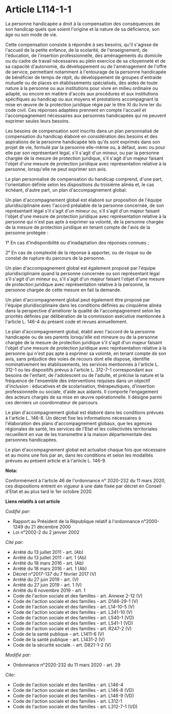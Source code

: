 # Article L114-1-1

La personne handicapée a droit à la compensation des conséquences de son handicap quels que soient l'origine et la nature de
sa déficience, son âge ou son mode de vie.

Cette compensation consiste à répondre à ses besoins, qu'il s'agisse de l'accueil de la petite enfance, de la scolarité, de
l'enseignement, de l'éducation, de l'insertion professionnelle, des aménagements du domicile ou du cadre de travail
nécessaires au plein exercice de sa citoyenneté et de sa capacité d'autonomie, du développement ou de l'aménagement de
l'offre de service, permettant notamment à l'entourage de la personne handicapée de bénéficier de temps de répit, du
développement de groupes d'entraide mutuelle ou de places en établissements spécialisés, des aides de toute nature à la
personne ou aux institutions pour vivre en milieu ordinaire ou adapté, ou encore en matière d'accès aux procédures et aux
institutions spécifiques au handicap ou aux moyens et prestations accompagnant la mise en œuvre de la protection juridique
régie par le titre XI du livre Ier du code civil. Ces réponses adaptées prennent en compte l'accueil et l'accompagnement
nécessaires aux personnes handicapées qui ne peuvent exprimer seules leurs besoins.

Les besoins de compensation sont inscrits dans un plan personnalisé de compensation du handicap élaboré en considération des
besoins et des aspirations de la personne handicapée tels qu'ils sont exprimés dans son projet de vie, formulé par la
personne elle-même ou, à défaut, avec ou pour elle par son représentant légal, s'il s'agit d'un mineur, ou par la personne
chargée de la mesure de protection juridique, s'il s'agit d'un majeur faisant l'objet d'une mesure de protection juridique
avec représentation relative à la personne, lorsqu'elle ne peut exprimer son avis.

Le plan personnalisé de compensation du handicap comprend, d'une part, l'orientation définie selon les dispositions du
troisième alinéa et, le cas échéant, d'autre part, un plan d'accompagnement global.

Un plan d'accompagnement global est élaboré sur proposition de l'équipe pluridisciplinaire avec l'accord préalable de la
personne concernée, de son représentant légal s'il s'agit d'un mineur ou, s'il s'agit d'un majeur faisant l'objet d'une
mesure de protection juridique avec représentation relative à la personne qui n'est pas apte à exprimer sa volonté, de la
personne chargée de la mesure de protection juridique en tenant compte de l'avis de la personne protégée :

1° En cas d'indisponibilité ou d'inadaptation des réponses connues ;

2° En cas de complexité de la réponse à apporter, ou de risque ou de constat de rupture du parcours de la personne.

Un plan d'accompagnement global est également proposé par l'équipe pluridisciplinaire quand la personne concernée ou son
représentant légal s'il s'agit d'un mineur ou, s'il s'agit d'un majeur faisant l'objet d'une mesure de protection juridique
avec représentation relative à la personne, la personne chargée de cette mesure en fait la demande.

Un plan d'accompagnement global peut également être proposé par l'équipe pluridisciplinaire dans les conditions définies au
cinquième alinéa dans la perspective d'améliorer la qualité de l'accompagnement selon les priorités définies par délibération
de la commission exécutive mentionnée à l'article L. 146-4 du présent code et revues annuellement.

Le plan d'accompagnement global, établi avec l'accord de la personne handicapée ou de ses parents lorsqu'elle est mineure ou
de la personne chargée de la mesure de protection juridique s'il s'agit d'un majeur faisant l'objet d'une mesure de
protection juridique avec représentation relative à la personne qui n'est pas apte à exprimer sa volonté, en tenant compte de
son avis, sans préjudice des voies de recours dont elle dispose, identifie nominativement les établissements, les services
mentionnés à l'article L. 312-1 ou les dispositifs prévus à l'article L. 312-7-1 correspondant aux besoins de l'enfant, de
l'adolescent ou de l'adulte, et précise la nature et la fréquence de l'ensemble des interventions requises dans un objectif
d'inclusion : éducatives et de scolarisation, thérapeutiques, d'insertion professionnelle ou sociale, d'aide aux aidants. Il
comporte l'engagement des acteurs chargés de sa mise en œuvre opérationnelle. Il désigne parmi ces derniers un coordonnateur
de parcours.

Le plan d'accompagnement global est élaboré dans les conditions prévues à l'article L. 146-8. Un décret fixe les informations
nécessaires à l'élaboration des plans d'accompagnement globaux, que les agences régionales de santé, les services de l'Etat
et les collectivités territoriales recueillent en vue de les transmettre à la maison départementale des personnes
handicapées.

Le plan d'accompagnement global est actualisé chaque fois que nécessaire et au moins une fois par an, dans les conditions et
selon les modalités prévues au présent article et à l'article L. 146-9.

**Nota:**

Conformément à l'article 46 de l'ordonnance n° 2020-232 du 11 mars 2020, ces dispositions entrent en vigueur à une date fixée
par décret en Conseil d'Etat et au plus tard le 1er octobre 2020.

**Liens relatifs à cet article**

_Codifié par_:

  - Rapport au Président de la République relatif à l'ordonnance n°2000-1249 du 21 décembre 2000
  - Loi n°2002-2 du 2 janvier 2002

_Cité par_:

  - Arrêté du 13 juillet 2011 - art. (Ab)
  - Arrêté du 13 juillet 2011 - art. 1 (Ab)
  - Arrêté du 18 mars 2016 - art. (Ab)
  - Arrêté du 18 mars 2016 - art. 1 (Ab)
  - Décret n°2017-137 du 7 février 2017 (V)
  - Arrêté du 27 juin 2019 - art. (V)
  - Arrêté du 27 juin 2019 - art. 1 (V)
  - Arrêté du 8 novembre 2019 - art. 1
  - Code de l'action sociale et des familles - art. Annexe 2-12 (V)
  - Code de l'action sociale et des familles - art. D146-29-1 (V)
  - Code de l'action sociale et des familles - art. L14-10-5 (V)
  - Code de l'action sociale et des familles - art. L241-10 (V)
  - Code de l'action sociale et des familles - art. L540-1 (VD)
  - Code de l'action sociale et des familles - art. L541-1 (VD)
  - Code de l'action sociale et des familles - art. R247-2 (V)
  - Code de la santé publique - art. L1411-6 (V)
  - Code de la santé publique - art. L1431-2 (V)
  - Code de la sécurité sociale. - art. D821-1-2 (V)

_Modifié par_:

  - Ordonnance n°2020-232 du 11 mars 2020 - art. 29

_Cite_:

  - Code de l'action sociale et des familles - art. L146-4
  - Code de l'action sociale et des familles - art. L146-8 (VD)
  - Code de l'action sociale et des familles - art. L146-9 (VD)
  - Code de l'action sociale et des familles - art. L312-1
  - Code de l'action sociale et des familles - art. L312-7-1 (VD)
